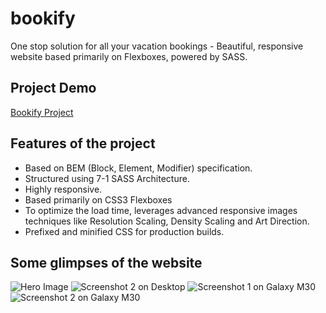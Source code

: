 # bookify
One stop solution for all your vacation bookings - Beautiful, responsive website based primarily on Flexboxes, powered by SASS. 

## Project Demo ##
[Bookify Project](https://aman50.github.io/bookify)


## Features of the project ##
* Based on BEM (Block, Element, Modifier) specification.
* Structured using 7-1 SASS Architecture.
* Highly responsive.
* Based primarily on CSS3 Flexboxes
* To optimize the load time, leverages advanced responsive images techniques like Resolution Scaling, Density Scaling and Art Direction.
* Prefixed and minified CSS for production builds.


## Some glimpses of the website ##
![Hero Image](https://user-images.githubusercontent.com/6976414/192141030-ee08c061-3db4-4519-a3f1-9a62d88d35c9.png)
![Screenshot 2 on Desktop](https://user-images.githubusercontent.com/6976414/192140903-218d65ca-fc59-456f-8aa2-428a388edad5.png)
![Screenshot 1 on Galaxy M30](https://user-images.githubusercontent.com/6976414/192140908-a2bc1081-a80d-4169-b626-bc3c8d3e43dc.jpg)
![Screenshot 2 on Galaxy M30](https://user-images.githubusercontent.com/6976414/192140904-2914452c-d0a7-4175-9f00-c543bf59cc49.jpg)
